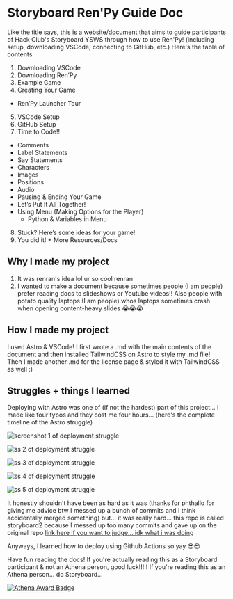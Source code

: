 # Storyboard Ren'Py Guide Doc
Like the title says, this is a website/document that aims to guide participants of Hack Club's Storyboard YSWS through how to use Ren'Py! (including setup, downloading VSCode, connecting to GitHub, etc.) Here's the table of contents:
1. Downloading VSCode
2. Downloading Ren’Py
3. Example Game
4. Creating Your Game
  - Ren’Py Launcher Tour
5. VSCode Setup
6. GitHub Setup
7. Time to Code!!
  - Comments
  - Label Statements
  - Say Statements
  - Characters
  - Images
  - Positions
  - Audio
  - Pausing & Ending Your Game
  - Let’s Put It All Together!
  - Using Menu (Making Options for the Player)
    - Python & Variables in Menu
8. Stuck? Here’s some ideas for your game!
9. You did it! + More Resources/Docs

## Why I made my project
1. It was renran's idea lol ur so cool renran
2. I wanted to make a document because sometimes people (I am people) prefer reading docs to slideshows or Youtube videos!! Also people with potato quality laptops (I am people) whos laptops sometimes crash when opening content-heavy slides 😭😭😭

## How I made my project
I used Astro & VSCode! I first wrote a .md with the main contents of the document and then installed TailwindCSS on Astro to style my .md file! Then I made another .md for the license page & styled it with TailwindCSS as well :)

## Struggles + things I learned
Deploying with Astro was one of (if not the hardest) part of this project... I made like four typos and they cost me four hours... (here's the complete timeline of the Astro struggle)

![screenshot 1 of deployment struggle](https://i.imgur.com/XYiPBuv.png)

![ss 2 of deployment struggle](https://i.imgur.com/dMkXTzF.png)

![ss 3 of deployment struggle](https://i.imgur.com/qXKNLzL.png)

![ss 4 of deployment struggle](https://i.imgur.com/1zDy1GW.png)

![ss 5 of deployment struggle](https://i.imgur.com/rPRORks.png)

It honestly shouldn't have been as hard as it was (thanks for phthallo for giving me advice btw I messed up a bunch of commits and I think accidentally merged something) but... it was really hard... this repo is called storyboard2 because I messed up too many commits and gave up on the original repo [link here if you want to judge... idk what i was doing](https://github.com/ikealoverkat/Storyboard-Renpy-Guide-Doc)

Anyways, I learned how to deploy using Github Actions so yay 😎😎

Have fun reading the docs! If you're actually reading this as a Storyboard participant & not an Athena person, good luck!!!!! If you're reading this as an Athena person... do Storyboard...

[![Athena Award Badge](https://img.shields.io/endpoint?url=https%3A%2F%2Faward.athena.hackclub.com%2Fapi%2Fbadge)](https://award.athena.hackclub.com?utm_source=readme)
